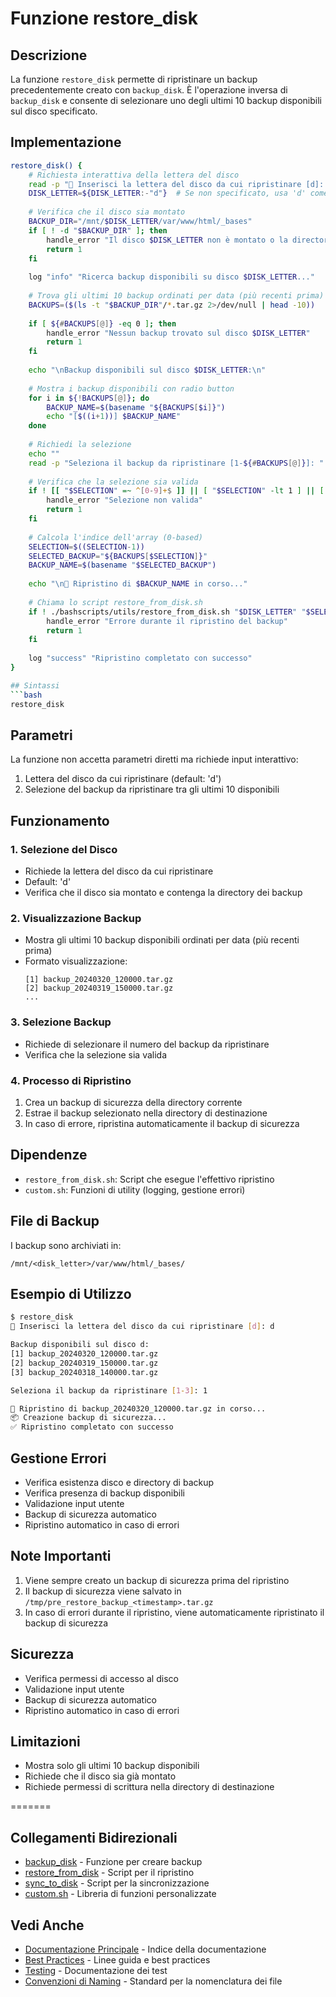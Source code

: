 # Funzione restore_disk

## Descrizione
La funzione `restore_disk` permette di ripristinare un backup precedentemente creato con `backup_disk`. È l'operazione inversa di `backup_disk` e consente di selezionare uno degli ultimi 10 backup disponibili sul disco specificato.

## Implementazione
```bash
restore_disk() {
    # Richiesta interattiva della lettera del disco
    read -p "📀 Inserisci la lettera del disco da cui ripristinare [d]: " DISK_LETTER
    DISK_LETTER=${DISK_LETTER:-"d"}  # Se non specificato, usa 'd' come default
    
    # Verifica che il disco sia montato
    BACKUP_DIR="/mnt/$DISK_LETTER/var/www/html/_bases"
    if [ ! -d "$BACKUP_DIR" ]; then
        handle_error "Il disco $DISK_LETTER non è montato o la directory di backup non esiste"
        return 1
    fi
    
    log "info" "Ricerca backup disponibili su disco $DISK_LETTER..."
    
    # Trova gli ultimi 10 backup ordinati per data (più recenti prima)
    BACKUPS=($(ls -t "$BACKUP_DIR"/*.tar.gz 2>/dev/null | head -10))
    
    if [ ${#BACKUPS[@]} -eq 0 ]; then
        handle_error "Nessun backup trovato sul disco $DISK_LETTER"
        return 1
    fi
    
    echo "\nBackup disponibili sul disco $DISK_LETTER:\n"
    
    # Mostra i backup disponibili con radio button
    for i in ${!BACKUPS[@]}; do
        BACKUP_NAME=$(basename "${BACKUPS[$i]}")
        echo "[$((i+1))] $BACKUP_NAME"
    done
    
    # Richiedi la selezione
    echo ""
    read -p "Seleziona il backup da ripristinare [1-${#BACKUPS[@]}]: " SELECTION
    
    # Verifica che la selezione sia valida
    if ! [[ "$SELECTION" =~ ^[0-9]+$ ]] || [ "$SELECTION" -lt 1 ] || [ "$SELECTION" -gt ${#BACKUPS[@]} ]; then
        handle_error "Selezione non valida"
        return 1
    fi
    
    # Calcola l'indice dell'array (0-based)
    SELECTION=$((SELECTION-1))
    SELECTED_BACKUP="${BACKUPS[$SELECTION]}"
    BACKUP_NAME=$(basename "$SELECTED_BACKUP")
    
    echo "\n🔄 Ripristino di $BACKUP_NAME in corso..."
    
    # Chiama lo script restore_from_disk.sh
    if ! ./bashscripts/utils/restore_from_disk.sh "$DISK_LETTER" "$SELECTED_BACKUP"; then
        handle_error "Errore durante il ripristino del backup"
        return 1
    fi
    
    log "success" "Ripristino completato con successo"
}

## Sintassi
```bash
restore_disk
```

## Parametri
La funzione non accetta parametri diretti ma richiede input interattivo:
1. Lettera del disco da cui ripristinare (default: 'd')
2. Selezione del backup da ripristinare tra gli ultimi 10 disponibili

## Funzionamento

### 1. Selezione del Disco
- Richiede la lettera del disco da cui ripristinare
- Default: 'd'
- Verifica che il disco sia montato e contenga la directory dei backup

### 2. Visualizzazione Backup
- Mostra gli ultimi 10 backup disponibili ordinati per data (più recenti prima)
- Formato visualizzazione:
  ```
  [1] backup_20240320_120000.tar.gz
  [2] backup_20240319_150000.tar.gz
  ...
  ```

### 3. Selezione Backup
- Richiede di selezionare il numero del backup da ripristinare
- Verifica che la selezione sia valida

### 4. Processo di Ripristino
1. Crea un backup di sicurezza della directory corrente
2. Estrae il backup selezionato nella directory di destinazione
3. In caso di errore, ripristina automaticamente il backup di sicurezza

## Dipendenze
- `restore_from_disk.sh`: Script che esegue l'effettivo ripristino
- `custom.sh`: Funzioni di utility (logging, gestione errori)

## File di Backup
I backup sono archiviati in:
```
/mnt/<disk_letter>/var/www/html/_bases/
```

## Esempio di Utilizzo
```bash
$ restore_disk
📀 Inserisci la lettera del disco da cui ripristinare [d]: d

Backup disponibili sul disco d:
[1] backup_20240320_120000.tar.gz
[2] backup_20240319_150000.tar.gz
[3] backup_20240318_140000.tar.gz

Seleziona il backup da ripristinare [1-3]: 1

🔄 Ripristino di backup_20240320_120000.tar.gz in corso...
📦 Creazione backup di sicurezza...
✅ Ripristino completato con successo
```

## Gestione Errori
- Verifica esistenza disco e directory di backup
- Verifica presenza di backup disponibili
- Validazione input utente
- Backup di sicurezza automatico
- Ripristino automatico in caso di errori

## Note Importanti
1. Viene sempre creato un backup di sicurezza prima del ripristino
2. Il backup di sicurezza viene salvato in `/tmp/pre_restore_backup_<timestamp>.tar.gz`
3. In caso di errori durante il ripristino, viene automaticamente ripristinato il backup di sicurezza

## Sicurezza
- Verifica permessi di accesso al disco
- Validazione input utente
- Backup di sicurezza automatico
- Ripristino automatico in caso di errori

## Limitazioni
- Mostra solo gli ultimi 10 backup disponibili
- Richiede che il disco sia già montato
- Richiede permessi di scrittura nella directory di destinazione

=======
## Collegamenti Bidirezionali
- [backup_disk](backup_disk.md) - Funzione per creare backup
- [restore_from_disk](../utils/restore_from_disk.sh) - Script per il ripristino
- [sync_to_disk](../utils/sync_to_disk.sh) - Script per la sincronizzazione
- [custom.sh](../lib/custom.sh) - Libreria di funzioni personalizzate

## Vedi Anche
- [Documentazione Principale](../../docs/INDEX.md) - Indice della documentazione
- [Best Practices](best-practices.md) - Linee guida e best practices
- [Testing](testing.md) - Documentazione dei test
- [Convenzioni di Naming](../../docs/standards/file_naming_conventions.md) - Standard per la nomenclatura dei file
